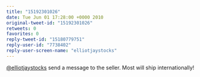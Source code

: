 ```yaml
---
title: "15192301026"
date: Tue Jun 01 17:28:00 +0000 2010
original-tweet-id: "15192301026"
retweets: 0
favorites: 0
reply-tweet-id: "15180779751"
reply-user-id: "7738402"
reply-user-screen-name: "elliotjaystocks"
---
```

<a href="https://twitter.com/elliotjaystocks">@elliotjaystocks</a> send a message to the seller. Most will ship internationally!
